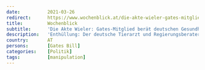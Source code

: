 ```yaml
---
date:          2021-03-26
redirect:      https://www.wochenblick.at/die-akte-wieler-gates-mitglied-beraet-deutschen-gesundheitsminister/
title:         Wochenblick
subtitle:      'Die Akte Wieler: Gates-Mitglied berät deutschen Gesundheitsminister'
description:   'Enthüllung: Der deutsche Tierarzt und Regierungsberater Dr. Lothar Wieler verfügt über beachtliche Mitgliedschaften in internationalen Organisationen.'
country:       AT
persons:       [Gates Bill]
categories:    [Politik]
tags:          [manipulation]
---
```

